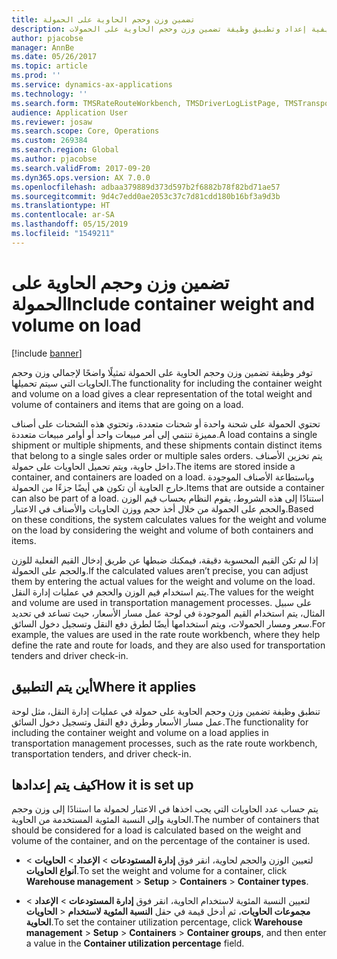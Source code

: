 ```yaml
---
title: تضمين وزن وحجم الحاوية على الحمولة
description: يصف هذا الموضوع كيفية إعداد وتطبيق وظيفة تضمين وزن وحجم الحاوية على الحمولات‬.
author: pjacobse
manager: AnnBe
ms.date: 05/26/2017
ms.topic: article
ms.prod: ''
ms.service: dynamics-ax-applications
ms.technology: ''
ms.search.form: TMSRateRouteWorkbench, TMSDriverLogListPage, TMSTransportationTender
audience: Application User
ms.reviewer: josaw
ms.search.scope: Core, Operations
ms.custom: 269384
ms.search.region: Global
ms.author: pjacobse
ms.search.validFrom: 2017-09-20
ms.dyn365.ops.version: AX 7.0.0
ms.openlocfilehash: adbaa379889d373d597b2f6882b78f82bd71ae57
ms.sourcegitcommit: 9d4c7edd0ae2053c37c7d81cdd180b16bf3a9d3b
ms.translationtype: HT
ms.contentlocale: ar-SA
ms.lasthandoff: 05/15/2019
ms.locfileid: "1549211"
---
```

# <a name="include-container-weight-and-volume-on-load"></a><span data-ttu-id="7a842-103">تضمين وزن وحجم الحاوية على الحمولة</span><span class="sxs-lookup"><span data-stu-id="7a842-103">Include container weight and volume on load</span></span>

[!include [banner](../includes/banner.md)]

<span data-ttu-id="7a842-104">توفر وظيفة تضمين وزن وحجم الحاوية على الحمولة تمثيلًا واضحًا لإجمالي وزن وحجم الحاويات التي سيتم تحميلها.</span><span class="sxs-lookup"><span data-stu-id="7a842-104">The functionality for including the container weight and volume on a load gives a clear representation of the total weight and volume of containers and items that are going on a load.</span></span>

<span data-ttu-id="7a842-105">تحتوي الحمولة على شحنة واحدة أو شحنات متعددة، وتحتوي هذه الشحنات على أصناف مميزة تنتمي إلى أمر مبيعات واحد أو أوامر مبيعات متعددة.</span><span class="sxs-lookup"><span data-stu-id="7a842-105">A load contains a single shipment or multiple shipments, and these shipments contain distinct items that belong to a single sales order or multiple sales orders.</span></span> <span data-ttu-id="7a842-106">يتم تخزين الأصناف داخل حاوية، ويتم تحميل الحاويات على حمولة.</span><span class="sxs-lookup"><span data-stu-id="7a842-106">The items are stored inside a container, and containers are loaded on a load.</span></span> <span data-ttu-id="7a842-107">وباستطاعة الأصناف الموجودة خارج الحاوية أن تكون هي أيضًا جزءًا من الحمولة.</span><span class="sxs-lookup"><span data-stu-id="7a842-107">Items that are outside a container can also be part of a load.</span></span> <span data-ttu-id="7a842-108">استنادًا إلى هذه الشروط، يقوم النظام بحساب قيم الوزن والحجم على الحمولة من خلال أخذ حجم ووزن الحاويات والأصناف في الاعتبار.</span><span class="sxs-lookup"><span data-stu-id="7a842-108">Based on these conditions, the system calculates values for the weight and volume on the load by considering the weight and volume of both containers and items.</span></span>

<span data-ttu-id="7a842-109">إذا لم تكن القيم المحسوبة دقيقة، فيمكنك ضبطها عن طريق إدخال القيم الفعلية للوزن والحجم على الحمولة.</span><span class="sxs-lookup"><span data-stu-id="7a842-109">If the calculated values aren’t precise, you can adjust them by entering the actual values for the weight and volume on the load.</span></span> <span data-ttu-id="7a842-110">يتم استخدام قيم الوزن والحجم في عمليات إدارة النقل.</span><span class="sxs-lookup"><span data-stu-id="7a842-110">The values for the weight and volume are used in transportation management processes.</span></span> <span data-ttu-id="7a842-111">على سبيل المثال، يتم استخدام القيم الموجودة في لوحة عمل مسار الأسعار‬، حيث تساعد في تحديد سعر ومسار الحمولات، ويتم استخدامها أيضًا لطرق دفع النقل وتسجيل دخول السائق.</span><span class="sxs-lookup"><span data-stu-id="7a842-111">For example, the values are used in the rate route workbench, where they help define the rate and route for loads, and they are also used for transportation tenders and driver check-in.</span></span>

## <a name="where-it-applies"></a><span data-ttu-id="7a842-112">أين يتم التطبيق</span><span class="sxs-lookup"><span data-stu-id="7a842-112">Where it applies</span></span>

<span data-ttu-id="7a842-113">تنطبق وظيفة تضمين وزن وحجم الحاوية على حمولة في عمليات إدارة النقل، مثل لوحة عمل مسار الأسعار‬ وطرق دفع النقل وتسجيل دخول السائق.‬</span><span class="sxs-lookup"><span data-stu-id="7a842-113">The functionality for including the container weight and volume on a load applies in transportation management processes, such as the rate route workbench, transportation tenders, and driver check-in.</span></span>

## <a name="how-it-is-set-up"></a><span data-ttu-id="7a842-114">كيف يتم إعدادها</span><span class="sxs-lookup"><span data-stu-id="7a842-114">How it is set up</span></span>

<span data-ttu-id="7a842-115">يتم حساب عدد الحاويات التي يجب اخذها في الاعتبار لحمولة ما استنادًا إلى وزن وحجم الحاوية وإلى النسبة المئوية المستخدمة من الحاوية.</span><span class="sxs-lookup"><span data-stu-id="7a842-115">The number of containers that should be considered for a load is calculated based on the weight and volume of the container, and on the percentage of the container is used.</span></span>

-   <span data-ttu-id="7a842-116">لتعيين الوزن والحجم لحاوية، انقر فوق **إدارة المستودعات** \> **الإعداد** \> **الحاويات** \> **أنواع الحاويات**.</span><span class="sxs-lookup"><span data-stu-id="7a842-116">To set the weight and volume for a container, click **Warehouse management** \> **Setup** \> **Containers** \> **Container types**.</span></span>

-   <span data-ttu-id="7a842-117">لتعيين النسبة المئوية لاستخدام الحاوية، انقر فوق **إدارة المستودعات** \> **الإعداد** \> **الحاويات‏‎** \> **مجموعات الحاويات**، ثم أدخل قيمة في حقل **النسبة المئوية لاستخدام الحاوية‬**.</span><span class="sxs-lookup"><span data-stu-id="7a842-117">To set the container utilization percentage, click **Warehouse management** \> **Setup** \> **Containers** \> **Container groups**, and then enter a value in the **Container utilization percentage** field.</span></span>
